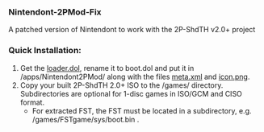 ### Nintendont-2PMod-Fix
A patched version of Nintendont to work with the 2P-ShdTH v2.0+ project


### Quick Installation:
1. Get the [loader.dol](loader/loader.dol?raw=true), rename it to boot.dol and put it in /apps/Nintendont2PMod/ along with the files [meta.xml](nintendont/meta.xml?raw=true) and [icon.png](nintendont/icon.png?raw=true).
2. Copy your built 2P-ShdTH 2.0+ ISO to the /games/ directory. Subdirectories are optional for 1-disc games in ISO/GCM and CISO format.
   * For extracted FST, the FST must be located in a subdirectory, e.g. /games/FSTgame/sys/boot.bin .
